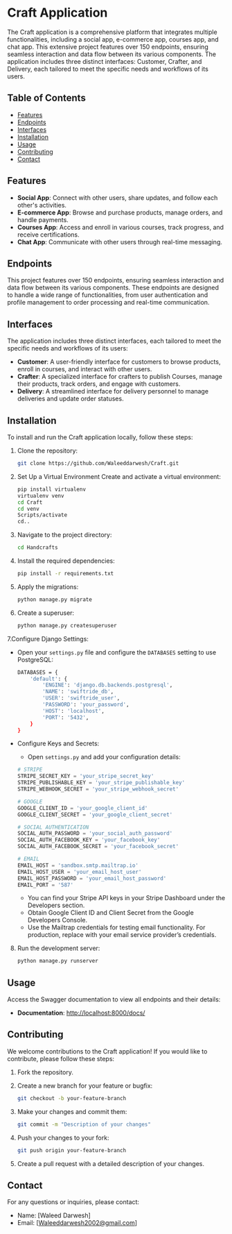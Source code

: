 # Craft Application
The Craft application is a comprehensive platform that integrates multiple functionalities, including a social app, e-commerce app, courses app, and chat app. This extensive project features over 150 endpoints, ensuring seamless interaction and data flow between its various components. The application includes three distinct interfaces: Customer, Crafter, and Delivery, each tailored to meet the specific needs and workflows of its users.

## Table of Contents
- [Features](#features)
- [Endpoints](#endpoints)
- [Interfaces](#interfaces)
- [Installation](#installation)
- [Usage](#usage)
- [Contributing](#contributing)
- [Contact](#contact)

## Features
- **Social App**: Connect with other users, share updates, and follow each other's activities.
- **E-commerce App**: Browse and purchase products, manage orders, and handle payments.
- **Courses App**: Access and enroll in various courses, track progress, and receive certifications.
- **Chat App**: Communicate with other users through real-time messaging.

## Endpoints
This project features over 150 endpoints, ensuring seamless interaction and data flow between its various components. These endpoints are designed to handle a wide range of functionalities, from user authentication and profile management to order processing and real-time communication.

## Interfaces
The application includes three distinct interfaces, each tailored to meet the specific needs and workflows of its users:
- **Customer**: A user-friendly interface for customers to browse products, enroll in courses, and interact with other users.
- **Crafter**: A specialized interface for crafters to publish Courses, manage their products, track orders, and engage with customers.
- **Delivery**: A streamlined interface for delivery personnel to manage deliveries and update order statuses.

## Installation
To install and run the Craft application locally, follow these steps:

1. Clone the repository:
    ```sh
    git clone https://github.com/Waleeddarwesh/Craft.git
    ```
2. Set Up a Virtual Environment
Create and activate a virtual environment:
    ```sh
    pip install virtualenv
    virtualenv venv
    cd Craft
    cd venv
    Scripts/activate
    cd..
    ```
3. Navigate to the project directory:
    ```sh
    cd Handcrafts
    ```

4. Install the required dependencies:
    ```sh
    pip install -r requirements.txt
    ```

5. Apply the migrations:
    ```sh
    python manage.py migrate
    ```

6. Create a superuser:
    ```sh
    python manage.py createsuperuser
    ```

7.Configure Django Settings:
   - Open your `settings.py` file and configure the `DATABASES` setting to use PostgreSQL:
     ```sh
     DATABASES = {
         'default': {
             'ENGINE': 'django.db.backends.postgresql',
             'NAME': 'swiftride_db',
             'USER': 'swiftride_user',
             'PASSWORD': 'your_password',
             'HOST': 'localhost',
             'PORT': '5432',
         }
     }
     ```
  - Configure Keys and Secrets:
    - Open `settings.py` and add your configuration details: 
    ```python
    # STRIPE
    STRIPE_SECRET_KEY = 'your_stripe_secret_key'
    STRIPE_PUBLISHABLE_KEY = 'your_stripe_publishable_key'
    STRIPE_WEBHOOK_SECRET = 'your_stripe_webhook_secret'

    # GOOGLE
    GOOGLE_CLIENT_ID = 'your_google_client_id'
    GOOGLE_CLIENT_SECRET = 'your_google_client_secret'

    # SOCIAL AUTHENTICATION
    SOCIAL_AUTH_PASSWORD = 'your_social_auth_password'
    SOCIAL_AUTH_FACEBOOK_KEY = 'your_facebook_key'
    SOCIAL_AUTH_FACEBOOK_SECRET = 'your_facebook_secret'

    # EMAIL
    EMAIL_HOST = 'sandbox.smtp.mailtrap.io'
    EMAIL_HOST_USER = 'your_email_host_user'
    EMAIL_HOST_PASSWORD = 'your_email_host_password'
    EMAIL_PORT = '587'
    ```

    - You can find your Stripe API keys in your Stripe Dashboard under the Developers section.
    - Obtain Google Client ID and Client Secret from the Google Developers Console.
    - Use the Mailtrap credentials for testing email functionality. For production, replace with your email service provider’s credentials.


8. Run the development server:
    ```sh
    python manage.py runserver
    ```

## Usage
Access the Swagger documentation to view all endpoints and their details:
- **Documentation**: [http://localhost:8000/docs/](http://localhost:8000/docs/)

## Contributing
We welcome contributions to the Craft application! If you would like to contribute, please follow these steps:

1. Fork the repository.
2. Create a new branch for your feature or bugfix:
    ```sh
    git checkout -b your-feature-branch
    ```

3. Make your changes and commit them:
    ```sh
    git commit -m "Description of your changes"
    ```

4. Push your changes to your fork:
    ```sh
    git push origin your-feature-branch
    ```

5. Create a pull request with a detailed description of your changes.

## Contact
For any questions or inquiries, please contact:
- Name: [Waleed Darwesh]
- Email: [Waleeddarwesh2002@gmail.com]
